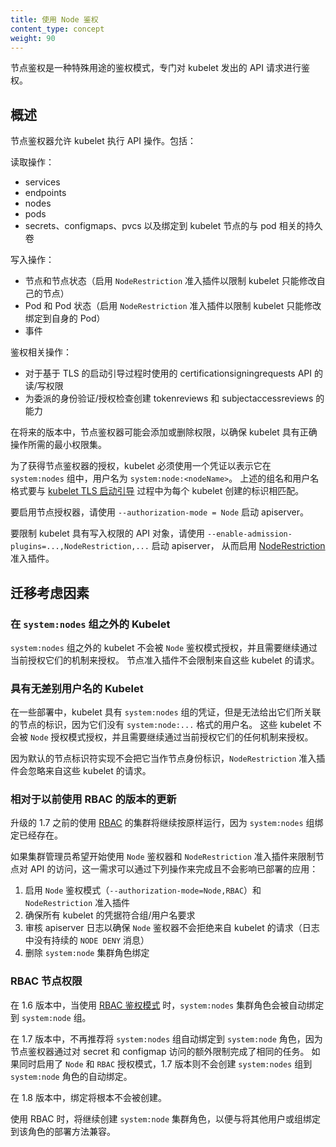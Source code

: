 ```yaml
---
title: 使用 Node 鉴权
content_type: concept
weight: 90
---
```

<!--
---
reviewers:
- timstclair
- deads2k
- liggitt
- ericchiang
title: Using Node Authorization
content_type: concept
weight: 90
---
-->

<!-- overview -->
节点鉴权是一种特殊用途的鉴权模式，专门对 kubelet 发出的 API 请求进行鉴权。
<!--
Node authorization is a special-purpose authorization mode that specifically authorizes API requests made by kubelets.
-->


<!-- body -->
## 概述
<!--
## Overview
-->

节点鉴权器允许 kubelet 执行 API 操作。包括：
<!--
The Node authorizer allows a kubelet to perform API operations. This includes:
-->

读取操作：
<!--
Read operations:
-->

* services
* endpoints
* nodes
* pods
* secrets、configmaps、pvcs 以及绑定到 kubelet 节点的与 pod 相关的持久卷

<!--
* services
* endpoints
* nodes
* pods
* secrets, configmaps, persistent volume claims and persistent volumes related to pods bound to the kubelet's node
-->

写入操作：
<!--
Write operations:
-->

* 节点和节点状态（启用 `NodeRestriction` 准入插件以限制 kubelet 只能修改自己的节点）
* Pod 和 Pod 状态（启用 `NodeRestriction` 准入插件以限制 kubelet 只能修改绑定到自身的 Pod）
* 事件

<!--
* nodes and node status (enable the `NodeRestriction` admission plugin to limit a kubelet to modify its own node)
* pods and pod status (enable the `NodeRestriction` admission plugin to limit a kubelet to modify pods bound to itself)
* events
-->

鉴权相关操作：
<!--
Auth-related operations:
-->

* 对于基于 TLS 的启动引导过程时使用的 certificationsigningrequests API 的读/写权限
* 为委派的身份验证/授权检查创建 tokenreviews 和 subjectaccessreviews 的能力

<!--
* read/write access to the certificationsigningrequests API for TLS bootstrapping
* the ability to create tokenreviews and subjectaccessreviews for delegated authentication/authorization checks
-->

在将来的版本中，节点鉴权器可能会添加或删除权限，以确保 kubelet 具有正确操作所需的最小权限集。
<!--
In future releases, the node authorizer may add or remove permissions to ensure kubelets
have the minimal set of permissions required to operate correctly.
-->

为了获得节点鉴权器的授权，kubelet 必须使用一个凭证以表示它在 `system:nodes` 组中，用户名为 `system:node:<nodeName>`。
上述的组名和用户名格式要与 [kubelet TLS 启动引导](/zh/docs/reference/command-line-tools-reference/kubelet-tls-bootstrapping/)
过程中为每个 kubelet 创建的标识相匹配。
<!--
In order to be authorized by the Node authorizer, kubelets must use a credential that identifies them as
being in the `system:nodes` group, with a username of `system:node:<nodeName>`.
This group and user name format match the identity created for each kubelet as part of
[kubelet TLS bootstrapping](/docs/reference/command-line-tools-reference/kubelet-tls-bootstrapping/).
-->

要启用节点授权器，请使用 `--authorization-mode = Node` 启动 apiserver。
<!--
To enable the Node authorizer, start the apiserver with `--authorization-mode=Node`.
-->

要限制 kubelet 具有写入权限的 API 对象，请使用 
`--enable-admission-plugins=...,NodeRestriction,...` 启动 apiserver，
从而启用 [NodeRestriction](/zh/docs/reference/access-authn-authz/admission-controllers#NodeRestriction) 准入插件。
<!--
To limit the API objects kubelets are able to write, enable the [NodeRestriction](/docs/reference/access-authn-authz/admission-controllers#NodeRestriction) admission plugin by starting the apiserver with `--enable-admission-plugins=...,NodeRestriction,...`
 -->

## 迁移考虑因素
<!--
## Migration considerations
-->

### 在 `system:nodes` 组之外的 Kubelet
<!--
### Kubelets outside the `system:nodes` group
-->

`system:nodes` 组之外的 kubelet 不会被 `Node` 鉴权模式授权，并且需要继续通过当前授权它们的机制来授权。
节点准入插件不会限制来自这些 kubelet 的请求。
<!--
Kubelets outside the `system:nodes` group would not be authorized by the `Node` authorization mode,
and would need to continue to be authorized via whatever mechanism currently authorizes them.
The node admission plugin would not restrict requests from these kubelets.
-->

### 具有无差别用户名的 Kubelet
<!--
### Kubelets with undifferentiated usernames
-->

在一些部署中，kubelet 具有 `system:nodes` 组的凭证，但是无法给出它们所关联的节点的标识，因为它们没有 `system:node:...` 格式的用户名。
这些 kubelet 不会被 `Node` 授权模式授权，并且需要继续通过当前授权它们的任何机制来授权。
<!--
In some deployments, kubelets have credentials that place them in the `system:nodes` group,
but do not identify the particular node they are associated with,
because they do not have a username in the `system:node:...` format.
These kubelets would not be authorized by the `Node` authorization mode,
and would need to continue to be authorized via whatever mechanism currently authorizes them.
-->

因为默认的节点标识符实现不会把它当作节点身份标识，`NodeRestriction` 准入插件会忽略来自这些 kubelet 的请求。
<!--
The `NodeRestriction` admission plugin would ignore requests from these kubelets,
since the default node identifier implementation would not consider that a node identity.
-->

### 相对于以前使用 RBAC 的版本的更新
<!--
### Upgrades from previous versions using RBAC
-->

升级的 1.7 之前的使用 [RBAC](/zh/docs/reference/access-authn-authz/rbac/) 的集群将继续按原样运行，因为 `system:nodes` 组绑定已经存在。
<!--
Upgraded pre-1.7 clusters using [RBAC](/docs/reference/access-authn-authz/rbac/) will continue functioning as-is because the `system:nodes` group binding will already exist.
-->

如果集群管理员希望开始使用 `Node` 鉴权器和 `NodeRestriction` 准入插件来限制节点对 API 的访问，这一需求可以通过下列操作来完成且不会影响已部署的应用：
<!--
If a cluster admin wishes to start using the `Node` authorizer and `NodeRestriction` admission plugin
to limit node access to the API, that can be done non-disruptively:
 -->

1. 启用 `Node` 鉴权模式（`--authorization-mode=Node,RBAC`）和 `NodeRestriction` 准入插件
2. 确保所有 kubelet 的凭据符合组/用户名要求
3. 审核 apiserver 日志以确保 `Node` 鉴权器不会拒绝来自 kubelet 的请求（日志中没有持续的 `NODE DENY` 消息）
4. 删除 `system:node` 集群角色绑定
<!--
1. Enable the `Node` authorization mode (`--authorization-mode=Node,RBAC`) and the `NodeRestriction` admission plugin
2. Ensure all kubelets' credentials conform to the group/username requirements
3. Audit apiserver logs to ensure the `Node` authorizer is not rejecting requests from kubelets (no persistent `NODE DENY` messages logged)
4. Delete the `system:node` cluster role binding
-->

### RBAC 节点权限
<!--
### RBAC Node Permissions
-->

在 1.6 版本中，当使用 [RBAC 鉴权模式](/zh/docs/reference/access-authn-authz/rbac/) 时，`system:nodes` 集群角色会被自动绑定到 `system:node` 组。
<!--
In 1.6, the `system:node` cluster role was automatically bound to the `system:nodes` group when using the [RBAC Authorization mode](/docs/reference/access-authn-authz/rbac/).
-->

在 1.7 版本中，不再推荐将 `system:nodes` 组自动绑定到 `system:node` 角色，因为节点鉴权器通过对 secret 和 configmap 访问的额外限制完成了相同的任务。
如果同时启用了 `Node` 和 `RBAC` 授权模式，1.7 版本则不会创建 `system:nodes` 组到 `system:node` 角色的自动绑定。
<!--
In 1.7, the automatic binding of the `system:nodes` group to the `system:node` role is deprecated
because the node authorizer accomplishes the same purpose with the benefit of additional restrictions
on secret and configmap access. If the `Node` and `RBAC` authorization modes are both enabled,
the automatic binding of the `system:nodes` group to the `system:node` role is not created in 1.7.
-->

在 1.8 版本中，绑定将根本不会被创建。
<!--
In 1.8, the binding will not be created at all.
-->

使用 RBAC 时，将继续创建 `system:node` 集群角色，以便与将其他用户或组绑定到该角色的部署方法兼容。
<!--
When using RBAC, the `system:node` cluster role will continue to be created,
for compatibility with deployment methods that bind other users or groups to that role.
-->
